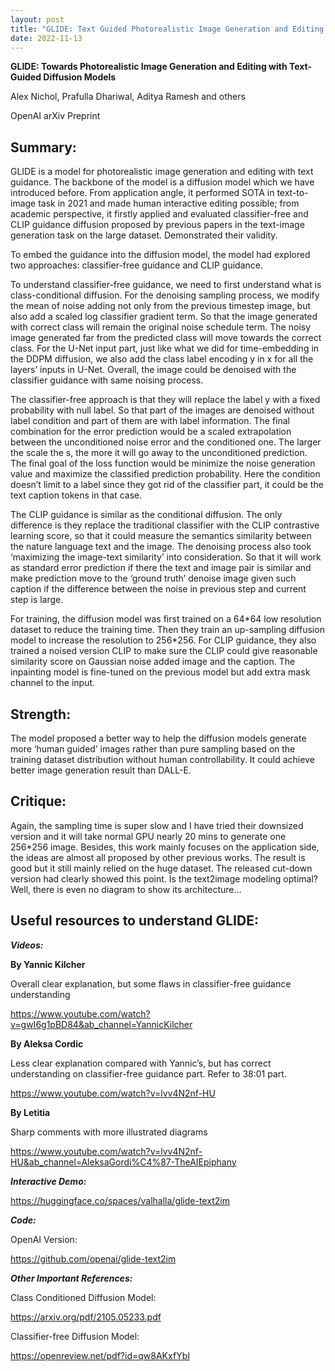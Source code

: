 ```yaml
---
layout: post
title: "GLIDE: Text Guided Photorealistic Image Generation and Editing using Diffusion"
date: 2022-11-13
---
```


**GLIDE: Towards Photorealistic Image Generation and Editing with Text-Guided Diffusion Models**

Alex Nichol, Prafulla Dhariwal, Aditya Ramesh and others

OpenAI arXiv Preprint

## Summary:
GLIDE is a model for photorealistic image generation and editing with text guidance. The backbone of the model is a diffusion model which we have introduced before. From application angle, it performed SOTA in text-to-image task in 2021 and made human interactive editing possible; from academic perspective, it firstly applied and evaluated classifier-free and CLIP guidance diffusion proposed by previous papers in the text-image generation task on the large dataset. Demonstrated their validity.

To embed the guidance into the diffusion model, the model had explored two approaches: classifier-free guidance and CLIP guidance. 

To understand classifier-free guidance, we need to first understand what is class-conditional diffusion. For the denoising sampling process, we modify the mean of noise adding not only from the previous timestep image, but also add a scaled log classifier gradient term. So that the image generated with correct class will remain the original noise schedule term. The noisy image generated far from the predicted class will move towards the correct class. For the U-Net input part, just like what we did for time-embedding in the DDPM diffusion, we also add the class label encoding y in x for all the layers’ inputs in U-Net. Overall, the image could be denoised with the classifier guidance with same noising process.

The classifier-free approach is that they will replace the label y with a fixed probability with null label. So that part of the images are denoised without label condition and part of them are with label information. The final combination for the error prediction would be a scaled extrapolation between the unconditioned noise error and the conditioned one. The larger the scale the s, the more it will go away to the unconditioned prediction. The final goal of the loss function would be minimize the noise generation value and maximize the classified prediction probability. Here the condition doesn’t limit to a label since they got rid of the classifier part, it could be the text caption tokens in that case.  

The CLIP guidance is similar as the conditional diffusion. The only difference is they replace the traditional classifier with the CLIP contrastive learning score, so that it could measure the semantics similarity between the nature language text and the image. The denoising process also took ‘maximizing the image-text similarity’ into consideration. So that it will work as standard error prediction if there the text and image pair is similar and make prediction move to the ‘ground truth’ denoise image given such caption if the difference between the noise in previous step and current step is large.

For training, the diffusion model was first trained on a 64\*64 low resolution dataset to reduce the training time. Then they train an up-sampling diffusion model to increase the resolution to 256\*256. For CLIP guidance, they also trained a noised version CLIP to make sure the CLIP could give reasonable similarity score on Gaussian noise added image and the caption. The inpainting model is fine-tuned on the previous model but add extra mask channel to the input.

## Strength:
The model proposed a better way to help the diffusion models generate more ‘human guided’ images rather than pure sampling based on the training dataset distribution without human controllability. It could achieve better image generation result than DALL-E.

## Critique:
Again, the sampling time is super slow and I have tried their downsized version and it will take normal GPU nearly 20 mins to generate one 256\*256 image. Besides, this work mainly focuses on the application side, the ideas are almost all proposed by other previous works. The result is good but it still mainly relied on the huge dataset. The released cut-down version had clearly showed this point. Is the text2image modeling optimal? Well, there is even no diagram to show its architecture…

## Useful resources to understand GLIDE:

***Videos:***

**By Yannic Kilcher**

Overall clear explanation, but some flaws in classifier-free guidance understanding

<https://www.youtube.com/watch?v=gwI6g1pBD84&ab_channel=YannicKilcher>

**By Aleksa Cordic**

Less clear explanation compared with Yannic’s, but has correct understanding on classifier-free guidance part. Refer to 38:01 part.

<https://www.youtube.com/watch?v=lvv4N2nf-HU>

**By Letitia**

Sharp comments with more illustrated diagrams

<https://www.youtube.com/watch?v=lvv4N2nf-HU&ab_channel=AleksaGordi%C4%87-TheAIEpiphany>

***Interactive Demo:***

<https://huggingface.co/spaces/valhalla/glide-text2im>

***Code:***

OpenAI Version:

<https://github.com/openai/glide-text2im>

***Other Important References:***

Class Conditioned Diffusion Model:

<https://arxiv.org/pdf/2105.05233.pdf>

Classifier-free Diffusion Model:

<https://openreview.net/pdf?id=qw8AKxfYbI>
